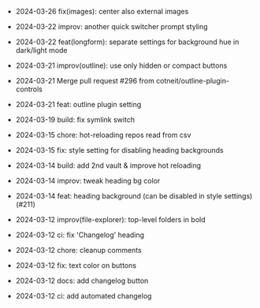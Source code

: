 
- 2024-03-26 fix(images): center also external images

- 2024-03-22 improv: another quick switcher prompt styling
- 2024-03-22 feat(longform): separate settings for background hue in dark/light mode
- 2024-03-21 improv(outline): use only hidden or compact buttons
- 2024-03-21 Merge pull request #296 from cotneit/outline-plugin-controls
- 2024-03-21 feat: outline plugin setting
- 2024-03-19 build: fix symlink switch

- 2024-03-15 chore: hot-reloading repos read from csv

- 2024-03-15 fix: style setting for disabling heading backgrounds
- 2024-03-14 build: add 2nd vault & improve hot reloading
- 2024-03-14 improv: tweak heading bg color
- 2024-03-14 feat: heading background (can be disabled in style settings) (#211)

- 2024-03-12 improv(file-explorer): top-level folders in bold
- 2024-03-12 ci: fix 'Changelog' heading
- 2024-03-12 chore: cleanup comments
- 2024-03-12 fix: text color on buttons
- 2024-03-12 docs: add changelog button
- 2024-03-12 ci: add automated changelog
